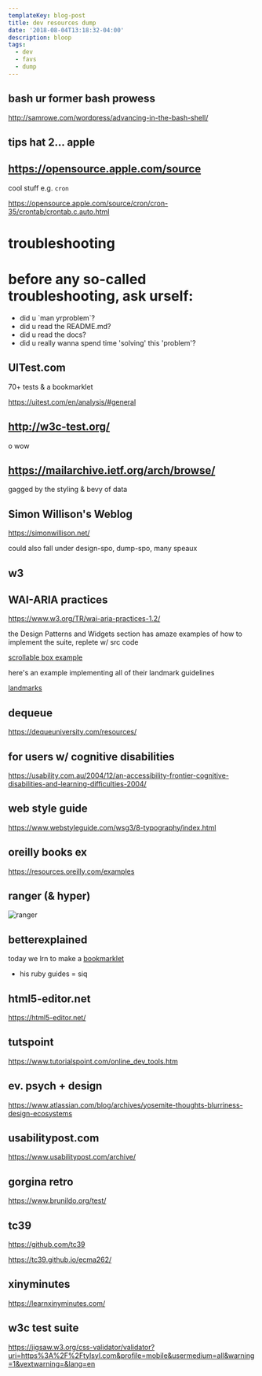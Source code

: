 ```yaml
---
templateKey: blog-post
title: dev resources dump
date: '2018-08-04T13:18:32-04:00'
description: bloop
tags:
  - dev
  - favs
  - dump
---
```

## bash ur former bash prowess

<http://samrowe.com/wordpress/advancing-in-the-bash-shell/>

## tips hat 2... apple

## <https://opensource.apple.com/source>

cool stuff e.g. `cron`

<https://opensource.apple.com/source/cron/cron-35/crontab/crontab.c.auto.html>

# troubleshooting

<div class="purple">
<h1>before any so-called troubleshooting, ask urself:</h1>
<ul>
  <li>did u `man yrproblem`?</li>
  <li>did u read the README.md?</li>
  <li>did u read the docs?</li>
  <li>did u really wanna spend time 'solving' this 'problem'?</li>
</ul>

</div>

## UITest.com

70+ tests & a bookmarklet

<https://uitest.com/en/analysis/#general>

## http://w3c-test.org/

o wow

## https://mailarchive.ietf.org/arch/browse/

gagged by the styling & bevy of data

## Simon Willison's Weblog

<https://simonwillison.net/>

could also fall under design-spo, dump-spo, many speaux

## w3

## WAI-ARIA practices

<https://www.w3.org/TR/wai-aria-practices-1.2/>

the Design Patterns and Widgets section has amaze examples
of how to implement the suite, replete w/ src code

[scrollable box example](https://www.w3.org/TR/wai-aria-practices-1.2/examples/listbox/listbox-scrollable.html)

here's an example implementing all of their landmark guidelines

[landmarks](https://www.w3.org/TR/wai-aria-practices-1.2/examples/landmarks/index.html)

## dequeue

<https://dequeuniversity.com/resources/>

## for users w/ cognitive disabilities

<https://usability.com.au/2004/12/an-accessibility-frontier-cognitive-disabilities-and-learning-difficulties-2004/>

## web style guide

<https://www.webstyleguide.com/wsg3/8-typography/index.html>

## oreilly books ex

https://resources.oreilly.com/examples

## ranger (& hyper)

![ranger](https://res.cloudinary.com/cloudimgts/image/upload/v1534521205/Screen_Shot_2018-08-17_at_11.52.39_AM.png)

## betterexplained

today we lrn to make a [bookmarklet](https://betterexplained.com/articles/how-to-make-a-bookmarklet-for-your-web-application/)

+ his ruby guides = siq

## html5-editor.net

<https://html5-editor.net/>

## tutspoint

<https://www.tutorialspoint.com/online_dev_tools.htm>

## ev. psych + design

https://www.atlassian.com/blog/archives/yosemite-thoughts-blurriness-design-ecosystems

## usabilitypost.com

https://www.usabilitypost.com/archive/

## gorgina retro

https://www.brunildo.org/test/

## tc39

https://github.com/tc39

https://tc39.github.io/ecma262/

## xinyminutes

https://learnxinyminutes.com/

## w3c test suite

https://jigsaw.w3.org/css-validator/validator?uri=https%3A%2F%2Ftylsyl.com&profile=mobile&usermedium=all&warning=1&vextwarning=&lang=en
